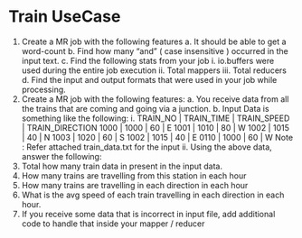# Train UseCase


1. Create a MR job with the following features
a. It should be able to get a word-count
b. Find how many “and” ( case insensitive ) occurred in the input text.
c. Find the following stats from your job
i. io.buffers were used during the entire job execution
ii. Total mappers
iii. Total reducers
d. Find the input and output formats that were used in your job while processing.
2. Create a MR job with the following features:
a. You receive data from all the trains that are coming and going via a junction.
b. Input Data is something like the following:
i. TRAIN_NO | TRAIN_TIME | TRAIN_SPEED | TRAIN_DIRECTION
1000 | 1000 | 60 | E
1001 | 1010 | 80 | W
1002 | 1015 | 40 | N
1003 | 1020 | 60 | S
1002 | 1015 | 40 | E
0110 | 1000 | 60 | W
Note : Refer attached train_data.txt for the input
ii. Using the above data, answer the following:
1. Total how many train data in present in the input data.
2. How many trains are travelling from this station in each hour
3. How many trains are travelling in each direction in each hour
4. What is the avg speed of each train travelling in each direction
in each hour.
5. If you receive some data that is incorrect in input file, add
additional code to handle that inside your mapper / reducer

